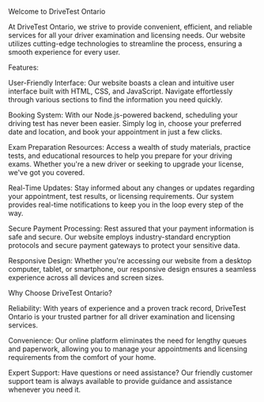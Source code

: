 Welcome to DriveTest Ontario

At DriveTest Ontario, we strive to provide convenient, efficient, and reliable services for all your driver examination and licensing needs. Our website utilizes cutting-edge technologies to streamline the process, ensuring a smooth experience for every user.

Features:

User-Friendly Interface: Our website boasts a clean and intuitive user interface built with HTML, CSS, and JavaScript. Navigate effortlessly through various sections to find the information you need quickly.

Booking System: With our Node.js-powered backend, scheduling your driving test has never been easier. Simply log in, choose your preferred date and location, and book your appointment in just a few clicks.

Exam Preparation Resources: Access a wealth of study materials, practice tests, and educational resources to help you prepare for your driving exams. Whether you're a new driver or seeking to upgrade your license, we've got you covered.

Real-Time Updates: Stay informed about any changes or updates regarding your appointment, test results, or licensing requirements. Our system provides real-time notifications to keep you in the loop every step of the way.

Secure Payment Processing: Rest assured that your payment information is safe and secure. Our website employs industry-standard encryption protocols and secure payment gateways to protect your sensitive data.

Responsive Design: Whether you're accessing our website from a desktop computer, tablet, or smartphone, our responsive design ensures a seamless experience across all devices and screen sizes.

Why Choose DriveTest Ontario?

Reliability: With years of experience and a proven track record, DriveTest Ontario is your trusted partner for all driver examination and licensing services.

Convenience: Our online platform eliminates the need for lengthy queues and paperwork, allowing you to manage your appointments and licensing requirements from the comfort of your home.

Expert Support: Have questions or need assistance? Our friendly customer support team is always available to provide guidance and assistance whenever you need it.
